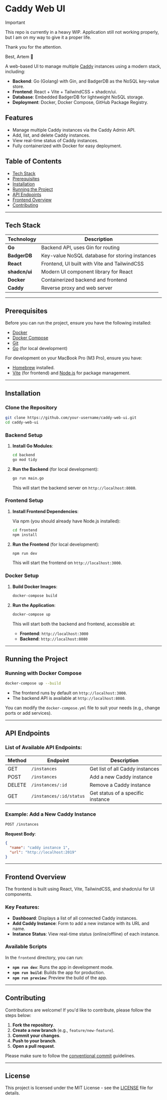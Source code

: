 # Caddy Web UI

> [!IMPORTANT]
> This repo is currently in a heavy WIP. Application still not working properly, but I am on my way to give it a proper life.
>
> Thank you for the attention.
>
> Best,
> Artem 🫶

A web-based UI to manage multiple [Caddy](https://caddyserver.com/) instances using a modern stack, including:

- **Backend**: Go (Golang) with Gin, and BadgerDB as the NoSQL key-value store.
- **Frontend**: React + Vite + TailwindCSS + shadcn/ui.
- **Database**: Embedded BadgerDB for lightweight NoSQL storage.
- **Deployment**: Docker, Docker Compose, GitHub Package Registry.

## Features

- Manage multiple Caddy instances via the Caddy Admin API.
- Add, list, and delete Caddy instances.
- View real-time status of Caddy instances.
- Fully containerized with Docker for easy deployment.

## Table of Contents

- [Tech Stack](#tech-stack)
- [Prerequisites](#prerequisites)
- [Installation](#installation)
- [Running the Project](#running-the-project)
- [API Endpoints](#api-endpoints)
- [Frontend Overview](#frontend-overview)
- [Contributing](#contributing)

---

## Tech Stack

| Technology    | Description                                    |
| ------------- | ---------------------------------------------- |
| **Go**        | Backend API, uses Gin for routing              |
| **BadgerDB**  | Key-value NoSQL database for storing instances |
| **React**     | Frontend, UI built with Vite and TailwindCSS   |
| **shadcn/ui** | Modern UI component library for React          |
| **Docker**    | Containerized backend and frontend             |
| **Caddy**     | Reverse proxy and web server                   |

---

## Prerequisites

Before you can run the project, ensure you have the following installed:

- [Docker](https://docs.docker.com/get-docker/)
- [Docker Compose](https://docs.docker.com/compose/install/)
- [Git](https://git-scm.com/)
- [Go](https://golang.org/doc/install) (for local development)

For development on your MacBook Pro (M3 Pro), ensure you have:

- [Homebrew](https://brew.sh/) installed.
- [Vite](https://vitejs.dev/) (for frontend) and [Node.js](https://nodejs.org/en/) for package management.

---

## Installation

### Clone the Repository

```bash
git clone https://github.com/your-username/caddy-web-ui.git
cd caddy-web-ui
```

### Backend Setup

1. **Install Go Modules**:

   ```bash
   cd backend
   go mod tidy
   ```

2. **Run the Backend** (for local development):

   ```bash
   go run main.go
   ```

   This will start the backend server on `http://localhost:8080`.

### Frontend Setup

1. **Install Frontend Dependencies**:

   Via npm (you should already have Node.js installed):

   ```bash
   cd frontend
   npm install
   ```

2. **Run the Frontend** (for local development):

   ```bash
   npm run dev
   ```

   This will start the frontend on `http://localhost:3000`.

### Docker Setup

1. **Build Docker Images**:

   ```bash
   docker-compose build
   ```

2. **Run the Application**:

   ```bash
   docker-compose up
   ```

   This will start both the backend and frontend, accessible at:

   - **Frontend**: `http://localhost:3000`
   - **Backend**: `http://localhost:8080`

---

## Running the Project

### Running with Docker Compose

```bash
docker-compose up --build
```

- The frontend runs by default on `http://localhost:3000`.
- The backend API is available at `http://localhost:8080`.

You can modify the `docker-compose.yml` file to suit your needs (e.g., change ports or add services).

---

## API Endpoints

### List of Available API Endpoints:

| Method | Endpoint                | Description                       |
| ------ | ----------------------- | --------------------------------- |
| GET    | `/instances`            | Get list of all Caddy instances   |
| POST   | `/instances`            | Add a new Caddy instance          |
| DELETE | `/instances/:id`        | Remove a Caddy instance           |
| GET    | `/instances/:id/status` | Get status of a specific instance |

### Example: Add a New Caddy Instance

```bash
POST /instances
```

**Request Body**:

```json
{
  "name": "caddy instance 1",
  "url": "http://localhost:2019"
}
```

---

## Frontend Overview

The frontend is built using React, Vite, TailwindCSS, and shadcn/ui for UI components.

### Key Features:

- **Dashboard**: Displays a list of all connected Caddy instances.
- **Add Caddy Instance**: Form to add a new instance with its URL and name.
- **Instance Status**: View real-time status (online/offline) of each instance.

### Available Scripts

In the `frontend` directory, you can run:

- **`npm run dev`**: Runs the app in development mode.
- **`npm run build`**: Builds the app for production.
- **`npm run preview`**: Preview the build of the app.

---

## Contributing

Contributions are welcome! If you'd like to contribute, please follow the steps below:

1. **Fork the repository**.
2. **Create a new branch** (e.g., `feature/new-feature`).
3. **Commit your changes**.
4. **Push to your branch**.
5. **Open a pull request**.

Please make sure to follow the [conventional commit](https://www.conventionalcommits.org/en/v1.0.0/) guidelines.

---

## License

This project is licensed under the MIT License - see the [LICENSE](LICENSE) file for details.
